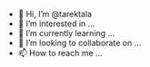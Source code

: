 - 👋 Hi, I’m @tarektala
- 👀 I’m interested in ...
- 🌱 I’m currently learning ...
- 💞️ I’m looking to collaborate on ...
- 📫 How to reach me ...

<!---
tarektala/tarektala is a ✨ special ✨ repository because its `README.md` (this file) appears on your GitHub profile.
You can click the Preview link to take a look at your changes.
--->
